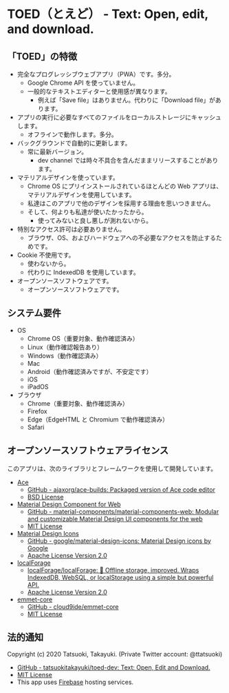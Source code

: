 # TOED（とえど） - Text: Open, edit, and download.

## 「TOED」の特徴

- 完全なプログレッシブウェブアプリ（PWA）です。多分。
    - Google Chrome API を使っていません。
    - 一般的なテキストエディターと使用感が異なります。
        - 例えば「Save file」はありません。代わりに「Download file」があります。
- アプリの実行に必要なすべてのファイルをローカルストレージにキャッシュします。
    - オフラインで動作します。多分。
- バックグラウンドで自動的に更新します。
    - 常に最新バージョン。
        - dev channel では時々不具合を含んだままリリースすることがあります。
- マテリアルデザインを使っています。
    - Chrome OS にプリインストールされているほとんどの Web アプリは、マテリアルデザインを使用しています。
    - 私達はこのアプリで他のデザインを採用する理由を思いつきません。
    - そして、何よりも私達が使いたかったから。
        - 使ってみないと良し悪しが測れないから。
- 特別なアクセス許可は必要ありません。
    - ブラウザ、OS、およびハードウェアへの不必要なアクセスを防止するためです。
- Cookie 不使用です。
    - 使わないから。
    - 代わりに IndexedDB を使用しています。
- オープンソースソフトウェアです。
    - オープンソースソフトウェアです。

## システム要件

- OS
    - Chrome OS（重要対象、動作確認済み）
    - Linux（動作確認報告あり）
    - Windows（動作確認済み）
    - Mac
    - Android（動作確認済みですが、不安定です）
    - iOS
    - iPadOS
- ブラウザ
    - Chrome（重要対象、動作確認済み）
    - Firefox
    - Edge（EdgeHTML と Chromium で動作確認済み）
    - Safari

## オープンソースソフトウェアライセンス

このアプリは、次のライブラリとフレームワークを使用して開発しています。

- [Ace](https://ace.c9.io/)
    - [GitHub - ajaxorg/ace-builds: Packaged version of Ace code editor](https://github.com/ajaxorg/ace-builds/)
    - [BSD License](https://github.com/ajaxorg/ace-builds/blob/master/LICENSE)
- [Material Design Component for Web](https://material.io/develop/web/)
    - [GitHub - material-components/material-components-web: Modular and customizable Material Design UI components for the web](https://github.com/material-components/material-components-web)
    - [MIT License](https://github.com/material-components/material-components-web/blob/master/LICENSE)
- [Material Design Icons](https://google.github.io/material-design-icons/)
    - [GitHub - google/material-design-icons: Material Design icons by Google](https://github.com/google/material-design-icons)
    - [Apache License Version 2.0](https://github.com/google/material-design-icons/blob/master/LICENSE)
- [localForage](https://localforage.github.io/localForage/)
    - [localForage/localForage: 💾 Offline storage, improved. Wraps IndexedDB, WebSQL, or localStorage using a simple but powerful API.](https://github.com/localForage/localForage)
    - [Apache License Version 2.0](https://github.com/localForage/localForage/blob/master/LICENSE)
- [emmet-core](https://github.com/cloud9ide/emmet-core)
    - [GitHub - cloud9ide/emmet-core](https://github.com/cloud9ide/emmet-core)
    - [MIT License](https://github.com/cloud9ide/emmet-core/blob/master/LICENSE)

## 法的通知

Copyright (c) 2020 Tatsuoki, Takayuki.
(Private Twitter account: @ttatsuoki)
- [GitHub - tatsuokitakayuki/toed-dev: Text: Open, Edit and Download.](https://github.com/tatsuokitakayuki/toed-dev)
- [MIT License](https://github.com/tatsuokitakayuki/toed-dev/blob/master/LICENSE)
- This app uses [Firebase](https://firebase.google.com/) hosting services.
